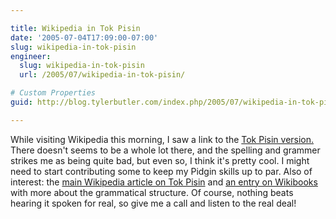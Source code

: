 ```yaml
---

title: Wikipedia in Tok Pisin
date: '2005-07-04T17:09:00-07:00'
slug: wikipedia-in-tok-pisin
engineer:
  slug: wikipedia-in-tok-pisin
  url: /2005/07/wikipedia-in-tok-pisin/

# Custom Properties
guid: http://blog.tylerbutler.com/index.php/2005/07/wikipedia-in-tok-pisin/

---
```


While visiting Wikipedia this morning, I saw a link to the [Tok Pisin
version.][1] There doesn't seems to be a whole lot there, and the spelling and
grammer strikes me as being quite bad, but even so, I think it's pretty cool.
I might need to start contributing some to keep my Pidgin skills up to par.
Also of interest: the [main Wikipedia article on Tok Pisin][2] and [an entry
on Wikibooks][3] with more about the grammatical structure. Of course, nothing
beats hearing it spoken for real, so give me a call and listen to the real
deal!

   [1]: http://tpi.wikipedia.org/wiki/Main_Page
   [2]: http://en.wikipedia.org/wiki/Tok_Pisin
   [3]: http://en.wikibooks.org/wiki/Tok_Pisin
